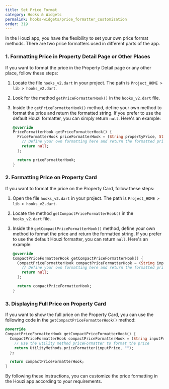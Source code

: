 ```yaml
---
title: Set Price Format
category: Hooks & Widgets
permalink: hooks-widgets/price_formatter_customization
order: 319
---
```


In the Houzi app, you have the flexibility to set your own price format methods. There are two price formatters used in different parts of the app.

### 1. Formatting Price in Property Detail Page or Other Places

If you want to format the price in the Property Detail page or any other place, follow these steps:

1. Locate the file `hooks_v2.dart` in your project. The path is `Project_HOME > lib > hooks_v2.dart`.

2. Look for the method `getPriceFormatterHook()` in the `hooks_v2.dart` file.

3. Inside the `getPriceFormatterHook()` method, define your own method to format the price and return the formatted string. If you prefer to use the default Houzi formatter, you can simply return `null`. Here's an example:

   ```dart
   @override
   PriceFormatterHook getPriceFormatterHook() {
     PriceFormatterHook priceFormatterHook = (String propertyPrice, String firstPrice) {
       // Define your own formatting here and return the formatted price string
       return null;
     };

     return priceFormatterHook;
   }
   ```

### 2. Formatting Price on Property Card

If you want to format the price on the Property Card, follow these steps:

1. Open the file `hooks_v2.dart` in your project. The path is `Project_HOME > lib > hooks_v2.dart`.

2. Locate the method `getCompactPriceFormatterHook()` in the `hooks_v2.dart` file.

3. Inside the `getCompactPriceFormatterHook()` method, define your own method to format the price and return the formatted string. If you prefer to use the default Houzi formatter, you can return `null`. Here's an example:

   ```dart
   @override
   CompactPriceFormatterHook getCompactPriceFormatterHook() {
     CompactPriceFormatterHook compactPriceFormatterHook = (String inputPrice) {
       // Define your own formatting here and return the formatted price string
       return null;
     };

     return compactPriceFormatterHook;
   }
   ```

### 3. Displaying Full Price on Property Card

If you want to show the full price on the Property Card, you can use the following code in the `getCompactPriceFormatterHook()` method:

```dart
@override
CompactPriceFormatterHook getCompactPriceFormatterHook() {
  CompactPriceFormatterHook compactPriceFormatterHook = (String inputPrice) {
    // Use the utility method priceFormatter to format the price
    return UtilityMethods.priceFormatter(inputPrice, "");
  };

  return compactPriceFormatterHook;
}
```

By following these instructions, you can customize the price formatting in the Houzi app according to your requirements.